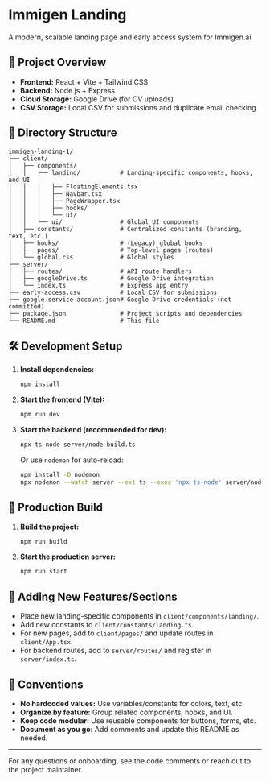 # Immigen Landing

A modern, scalable landing page and early access system for Immigen.ai.

## 🚀 Project Overview
- **Frontend:** React + Vite + Tailwind CSS
- **Backend:** Node.js + Express
- **Cloud Storage:** Google Drive (for CV uploads)
- **CSV Storage:** Local CSV for submissions and duplicate email checking

## 📁 Directory Structure

```
immigen-landing-1/
├── client/
│   ├── components/
│   │   ├── landing/           # Landing-specific components, hooks, and UI
│   │   │   ├── FloatingElements.tsx
│   │   │   ├── Navbar.tsx
│   │   │   ├── PageWrapper.tsx
│   │   │   ├── hooks/
│   │   │   └── ui/
│   │   └── ui/                # Global UI components
│   ├── constants/             # Centralized constants (branding, text, etc.)
│   ├── hooks/                 # (Legacy) global hooks
│   ├── pages/                 # Top-level pages (routes)
│   └── global.css             # Global styles
├── server/
│   ├── routes/                # API route handlers
│   ├── googleDrive.ts         # Google Drive integration
│   └── index.ts               # Express app entry
├── early-access.csv           # Local CSV for submissions
├── google-service-account.json# Google Drive credentials (not committed)
├── package.json               # Project scripts and dependencies
└── README.md                  # This file
```

## 🛠️ Development Setup

1. **Install dependencies:**
   ```sh
   npm install
   ```
2. **Start the frontend (Vite):**
   ```sh
   npm run dev
   ```
3. **Start the backend (recommended for dev):**
   ```sh
   npx ts-node server/node-build.ts
   ```
   Or use `nodemon` for auto-reload:
   ```sh
   npm install -D nodemon
   npx nodemon --watch server --ext ts --exec 'npx ts-node' server/node-build.ts
   ```

## 🚢 Production Build

1. **Build the project:**
   ```sh
   npm run build
   ```
2. **Start the production server:**
   ```sh
   npm run start
   ```

## 🧩 Adding New Features/Sections
- Place new landing-specific components in `client/components/landing/`.
- Add new constants to `client/constants/landing.ts`.
- For new pages, add to `client/pages/` and update routes in `client/App.tsx`.
- For backend routes, add to `server/routes/` and register in `server/index.ts`.

## 📝 Conventions
- **No hardcoded values:** Use variables/constants for colors, text, etc.
- **Organize by feature:** Group related components, hooks, and UI.
- **Keep code modular:** Use reusable components for buttons, forms, etc.
- **Document as you go:** Add comments and update this README as needed.

---

For any questions or onboarding, see the code comments or reach out to the project maintainer. 